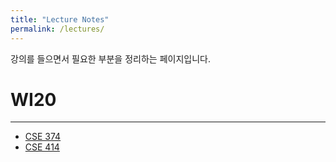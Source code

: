 ```yaml
---
title: "Lecture Notes"
permalink: /lectures/
---
```


강의를 들으면서 필요한 부분을 정리하는 페이지입니다. 

# WI20
---
- [CSE 374](/lectures/cse374/)
- [CSE 414](/lectures/cse414/)